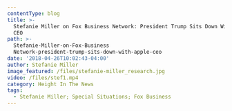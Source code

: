 ```yaml
---
contentType: blog
title: >-
  Stefanie Miller on Fox Business Network: President Trump Sits Down With Apple
  CEO
path: >-
  Stefanie-Miller-on-Fox-Business
  Network-president-trump-sits-down-with-apple-ceo
date: '2018-04-26T10:02:43-04:00'
author: Stefanie Miller
image_featured: /files/stefanie-miller_research.jpg
video: /files/stef1.mp4
category: Height In The News
tags:
  - Stefanie Miller; Special Situations; Fox Business
---
```


